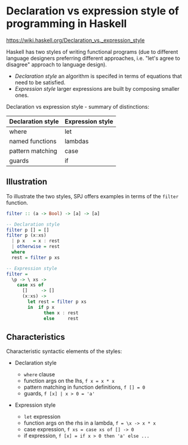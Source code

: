 # Declaration vs expression style of programming in Haskell

https://wiki.haskell.org/Declaration_vs._expression_style

Haskell has two styles of writing functional programs (due to different language designers preferring different approaches, i.e. "let's agree to disagree" approach to language design).

* *Declaration style* 
  an algorithm is specifed in terms of equations that need to be satisfied.
* *Expression style* 
  larger expressions are built by composing smaller ones.

Declaration vs expression style - summary of distinctions:

Declaration style | Expression style
------------------|-----------
where             | let
named functions   | lambdas
pattern matching  | case
guards            | if


## Illustration

To illustrate the two styles, SPJ offers examples in terms of the `filter` function.

```hs
filter :: (a -> Bool) -> [a] -> [a]

-- Declaration style
filter p [] = []
filter p (x:xs)
  | p x   = x : rest
  | otherwise = rest
  where
  rest = filter p xs

-- Expression style
filter =
  \p -> \ xs ->
    case xs of
      []     -> []
      (x:xs) ->
        let rest = filter p xs
        in  if p x
              then x : rest
              else     rest
```

## Characteristics

Characteristic syntactic elements of the styles:

* Declaration style
  - `where` clause
  - function args on the lhs, `f x = x * x`
  - pattern matching in function definitions, `f [] = 0`
  - guards, `f [x] | x > 0 = 'a'`

* Expression style
  - `let` expression
  - function args on the rhs in a lambda, `f = \x -> x * x`
  - case expression, `f xs = case xs of [] -> 0`
  - if expression, `f [x] = if x > 0 then 'a' else ...`
